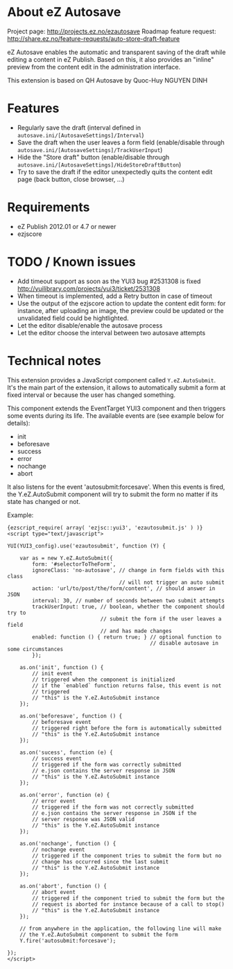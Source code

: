 About eZ Autosave
=================

Project page: http://projects.ez.no/ezautosave
Roadmap feature request:
http://share.ez.no/feature-requests/auto-store-draft-feature

eZ Autosave enables the automatic and transparent saving of the draft
while editing a content in eZ Publish. Based on this, it also provides
an "inline" preview from the content edit in the administration
interface.

This extension is based on QH Autosave by Quoc-Huy NGUYEN DINH


Features
========

- Regularly save the draft (interval defined in
  `autosave.ini/[AutosaveSettings]/Interval`)
- Save the draft when the user leaves a form field (enable/disable
  through `autosave.ini/[AutosaveSettings]/TrackUserInput`)
- Hide the "Store draft" button (enable/disable through
  `autosave.ini/[AutosaveSettings]/HideStoreDraftButton`)
- Try to save the draft if the editor unexpectedly quits the content
  edit page (back button, close browser, ...)

Requirements
============

- eZ Publish 2012.01 or 4.7 or newer
- ezjscore

TODO / Known issues
===================

- Add timeout support as soon as the YUI3 bug #2531308 is fixed
  http://yuilibrary.com/projects/yui3/ticket/2531308
- When timeout is implemented, add a Retry button in case of timeout
- Use the output of the ezjscore action to update the content edit form:
  for instance, after uploading an image, the preview could be updated
  or the unvalidated field could be hightlighted.
- Let the editor disable/enable the autosave process
- Let the editor choose the interval between two autosave attempts


Technical notes
===============

This extension provides a JavaScript component called `Y.eZ.AutoSubmit`.
It's the main part of the extension, it allows to automatically submit a
form at fixed interval or because the user has changed something.

This component extends the EventTarget YUI3 component and then triggers
some events during its life. The available events are (see example below
for details):

- init
- beforesave
- success
- error
- nochange
- abort

It also listens for the event 'autosubmit:forcesave'. When this events
is fired, the Y.eZ.AutoSubmit component will try to submit the form no
matter if its state has changed or not.

Example:

    {ezscript_require( array( 'ezjsc::yui3', 'ezautosubmit.js' ) )}
    <script type="text/javascript">

    YUI(YUI3_config).use('ezautosubmit', function (Y) {

        var as = new Y.eZ.AutoSubmit({
            form: '#selectorToTheForm',
            ignoreClass: 'no-autosave', // change in form fields with this class
                                        // will not trigger an auto submit
            action: 'url/to/post/the/form/content', // should answer in JSON
            interval: 30, // number of seconds between two submit attempts
            trackUserInput: true, // boolean, whether the component should try to
                                  // submit the form if the user leaves a field
                                  // and has made changes
            enabled: function () { return true; } // optional function to
                                                  // disable autosave in some circumstances
            });

        as.on('init', function () {
            // init event
            // triggered when the component is initialized
            // if the `enabled` function returns false, this event is not
            // triggered
            // "this" is the Y.eZ.AutoSubmit instance
        });

        as.on('beforesave', function () {
            // beforesave event
            // triggered right before the form is automatically submitted
            // "this" is the Y.eZ.AutoSubmit instance
        });

        as.on('sucess', function (e) {
            // success event
            // triggered if the form was correctly submitted
            // e.json contains the server response in JSON
            // "this" is the Y.eZ.AutoSubmit instance
        });

        as.on('error', function (e) {
            // error event
            // triggered if the form was not correctly submitted
            // e.json contains the server response in JSON if the
            // server response was JSON valid
            // "this" is the Y.eZ.AutoSubmit instance
        });

        as.on('nochange', function () {
            // nochange event
            // triggered if the component tries to submit the form but no
            // change has occurred since the last submit
            // "this" is the Y.eZ.AutoSubmit instance
        });

        as.on('abort', function () {
            // abort event
            // triggered if the component tried to submit the form but the
            // request is aborted for instance because of a call to stop()
            // "this" is the Y.eZ.AutoSubmit instance
        });

        // from anywhere in the application, the following line will make
        // the Y.eZ.AutoSubmit component to submit the form
        Y.fire('autosubmit:forcesave');

    });
    </script>
